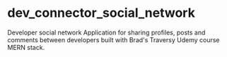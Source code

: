 # dev_connector_social_network
Developer social network
Application for sharing profiles, posts and comments between developers built with Brad's Traversy Udemy course MERN stack. 
